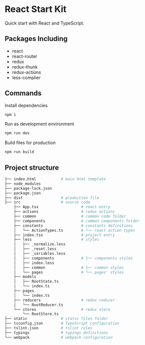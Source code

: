 # React Start Kit

Quick start with React and TypeScript.

## Packages Including

 - react
 - react-router
 - redux
 - redux-thunk
 - redux-actions
 - less-complier

## Commands

Install dependencies

```bash
npm i
```

Run as development environment

```bash
npm run dev
```

Build files for production

```bash
npm run build
```

## Project structure

```bash
├── index.html           # main html template
├── node_modules
├── package-lock.json
├── package.json
├── dist                 # production file
├── src                  # source code
    ├── App.tsx                   # react entry
    ├── actions                   # redux actions
    ├── common                    # common code folder
    ├── components                # common components folder
    ├── constants                 # constants definitions
    │   └── ActionTypes.ts        # └── react action types
    ├── index.tsx                 # project entry
    ├── less                      # styles
    │   ├── _normalize.less
    │   ├── _reset.less
    │   ├── _variables.less
    │   ├── components            # ├── components styles
    │   ├── index.less
    │   ├── common                # ├── common styles
    │   └── pages                 # └── pages' styles
    ├── models
    │   ├── RootState.ts
    │   └── index.ts
    ├── pages
    │   └── index.ts
    ├── reducers                  # redux reducer
    │   └── RootReducer.ts
    └── stores                    # redux store
        └── RootStore.ts
├── static               # static files folder
├── tsconfig.json        # TypeScript configuration
├── tslint.json          # tslint rules
├── typings              # typings definitions
└── webpack              # webpack configuration
```

